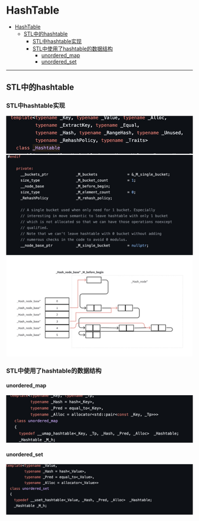 # HashTable

- [HashTable](#hashtable)
  - [STL中的hashtable](#stl中的hashtable)
    - [STL中hashtable实现](#stl中hashtable实现)
    - [STL中使用了hashtable的数据结构](#stl中使用了hashtable的数据结构)
      - [unordered\_map](#unordered_map)
      - [unordered\_set](#unordered_set)


---
## STL中的hashtable

### STL中hashtable实现
<img src='/datastructure/img/stl_hashtable.jpg'>
<img src='/datastructure/img/stl_hashmap_data.jpg'>

<img src='/datastructure/img/hashtable structure.jpg'>

### STL中使用了hashtable的数据结构
#### unordered_map
<img src='/datastructure/img/stl_unordered_map.jpg'>

#### unordered_set
<img src='/datastructure/img/stl_unordered_set.jpg'>
